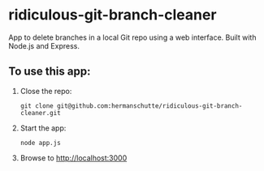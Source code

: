 # ridiculous-git-branch-cleaner

App to delete branches in a local Git repo using a web interface. Built with Node.js and Express.

## To use this app:

1. Close the repo:

    `git clone git@github.com:hermanschutte/ridiculous-git-branch-cleaner.git`

2. Start the app:

    `node app.js`

3. Browse to <http://localhost:3000>